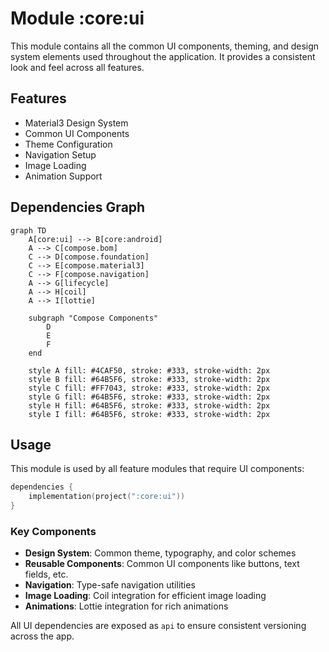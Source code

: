 # Module :core:ui

This module contains all the common UI components, theming, and design system elements used
throughout the application. It provides a consistent look and feel across all features.

## Features

- Material3 Design System
- Common UI Components
- Theme Configuration
- Navigation Setup
- Image Loading
- Animation Support

## Dependencies Graph

```mermaid
graph TD
    A[core:ui] --> B[core:android]
    A --> C[compose.bom]
    C --> D[compose.foundation]
    C --> E[compose.material3]
    C --> F[compose.navigation]
    A --> G[lifecycle]
    A --> H[coil]
    A --> I[lottie]

    subgraph "Compose Components"
        D
        E
        F
    end

    style A fill: #4CAF50, stroke: #333, stroke-width: 2px
    style B fill: #64B5F6, stroke: #333, stroke-width: 2px
    style C fill: #FF7043, stroke: #333, stroke-width: 2px
    style G fill: #64B5F6, stroke: #333, stroke-width: 2px
    style H fill: #64B5F6, stroke: #333, stroke-width: 2px
    style I fill: #64B5F6, stroke: #333, stroke-width: 2px
```

## Usage

This module is used by all feature modules that require UI components:

```kotlin
dependencies {
    implementation(project(":core:ui"))
}
```

### Key Components

- **Design System**: Common theme, typography, and color schemes
- **Reusable Components**: Common UI components like buttons, text fields, etc.
- **Navigation**: Type-safe navigation utilities
- **Image Loading**: Coil integration for efficient image loading
- **Animations**: Lottie integration for rich animations

All UI dependencies are exposed as `api` to ensure consistent versioning across the app.